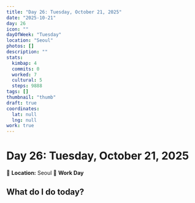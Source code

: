 ```yaml
---
title: "Day 26: Tuesday, October 21, 2025"
date: "2025-10-21"
day: 26
icon: ""
dayOfWeek: "Tuesday"
location: "Seoul"
photos: []
description: ""
stats:
  kimbap: 4
  commits: 0
  worked: 7
  cultural: 5
  steps: 9888
tags: []
thumbnail: "thumb"
draft: true
coordinates:
  lat: null
  lng: null
work: true
---
```

# Day 26: Tuesday, October 21, 2025

📍 **Location:** Seoul
💼 **Work Day**

## What do I do today?


